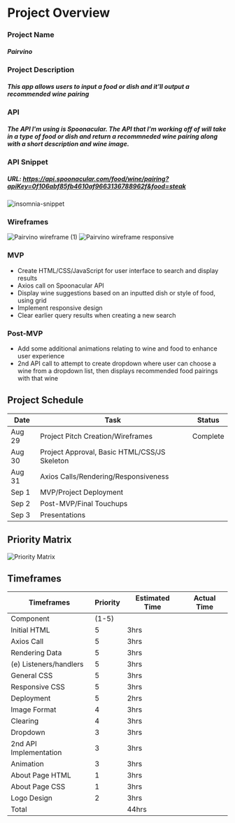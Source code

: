 # Project Overview
### Project Name

##### Pairvino

### Project Description
##### This app allows users to input a food or dish and it'll output a recommended wine pairing


### API

##### The API I'm using is Spoonacular. The API that I'm working off of will take in a type of food or dish and return a recommneded wine pairing along with a short description and wine image.


### API Snippet

##### URL: https://api.spoonacular.com/food/wine/pairing?apiKey=0f106abf85fb4610af9663136788962f&food=steak
![insomnia-snippet](https://user-images.githubusercontent.com/70818713/131391115-ae8dd6e5-9b99-4ed7-b941-bdb471047fe1.png)


### Wireframes
![Pairvino wireframe (1)](https://user-images.githubusercontent.com/70818713/131407339-a8b59611-6e09-4be6-94cd-dcf71f1bc982.png)
![Pairvino wireframe responsive](https://user-images.githubusercontent.com/70818713/131390993-0bd998c8-eb83-4533-bc4d-a57e3d843a4e.png)

### MVP
*  Create HTML/CSS/JavaScript for user interface to search and display results
*  Axios call on Spoonacular API
*  Display wine suggestions based on an inputted dish or style of food, using grid
*  Implement responsive design
*  Clear earlier query results when creating a new search

### Post-MVP
*  Add some additional animations relating to wine and food to enhance user experience
*  2nd API call to attempt to create dropdown where user can choose a wine from a dropdown list, then displays recommended food pairings with that wine

## Project Schedule
| Date   | Task                                         | Status       |
|--------|----------------------------------------------|--------------|
| Aug 29 | Project Pitch Creation/Wireframes            | Complete     |
| Aug 30 | Project Approval, Basic HTML/CSS/JS Skeleton |              |
| Aug 31 | Axios Calls/Rendering/Responsiveness         |              |
| Sep 1  | MVP/Project Deployment                       |              |
| Sep 2  | Post-MVP/Final Touchups                      |              |
| Sep 3  | Presentations                                |              |

## Priority Matrix
![Priority Matrix](https://user-images.githubusercontent.com/70818713/131407382-70c144cc-4451-4c6a-b6c3-687a07929087.png)

## Timeframes

|Timeframes            |  Priority|  Estimated Time | Actual Time |
|----------------------|----------|-----------------|-------------|
|Component	           | (1-5)    |					        |             |  
|Initial HTML	         | 5 	      | 3hrs            |         	  |	
|Axios Call	           | 5	      | 3hrs	          |             |
|Rendering Data        | 5	      | 3hrs	          |             |
|(e) Listeners/handlers| 5	      | 3hrs	          |             |
|General CSS	         | 5	      | 3hrs	          |             |
|Responsive CSS	       | 5	      | 3hrs	          |             | 
|Deployment	           | 5	      | 2hrs	          |             |
|Image Format          | 4	      | 3hrs	          |             |
|Clearing        	     | 4	      | 3hrs	          |             |  
|Dropdown	             | 3	      | 3hrs	          |             |
|2nd API Implementation| 3	      | 3hrs	          |             |
|Animation	           | 3	      | 3hrs	          |             |
|About Page HTML	     | 1	      | 3hrs	          |             |  
|About Page CSS	       | 1	      | 3hrs	          |             | 
|Logo Design	         | 2	      | 3hrs	          |             |
|Total	               | 	        | 44hrs           |             |
